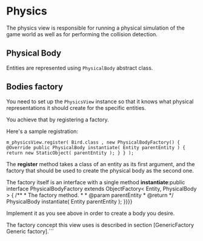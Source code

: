 # Physics #

The physics view is responsible for running a physical simulation of the game world as well as for performing the collision detection.


## Physical Body ##
Entities are represented using `PhysicalBody` abstract class.


## Bodies factory ##
You need to set up the `PhysicsView` instance so that it knows what physical representations it should create for the specific entities.

You achieve that by registering a factory.

Here's a sample registration:

```
m_physicsView.register( Bird.class , new PhysicalBodyFactory() { @Override public PhysicalBody instantiate( Entity parentEntity ) { return new StaticObject( parentEntity ); } } );
```

The **register** method takes a class of an entity as its first argument, and the factory that should be used to create the physical body as the second one.

The factory itself is an interface with a single method **instantiate**:public interface PhysicalBodyFactory extends ObjectFactory< Entity, PhysicalBody > 
{
        /**
         * The factory method.
         * 
         * @param parentEntity
         * @return
         */
        PhysicalBody instantiate( Entity parentEntity );
}}}}

Implement it as you see above in order to create a body you desire.

The factory concept this view uses is described in section [GenericFactory Generic factory].```